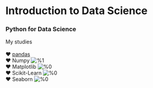# Introduction to Data Science
### Python for Data Science
My studies <br/><br/>
:hearts: [pandas](https://github.com/sucremad/IntroDataScience/tree/main/pandas) <br/>
:hearts: Numpy </t> ![%1](https://progress-bar.dev/1)  <br/>
:hearts: Matplotlib  </t> ![%0](https://progress-bar.dev/0) <br/>
:hearts: Scikit-Learn  </t> ![%0](https://progress-bar.dev/0) <br/>
:hearts: Seaborn  </t> ![%0](https://progress-bar.dev/0) <br/>

